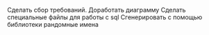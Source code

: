 Сделать сбор требований.
Доработать диаграмму
Сделать специальные файлы для работы с sql
Сгенерировать с помощью библиотеки рандомные имена